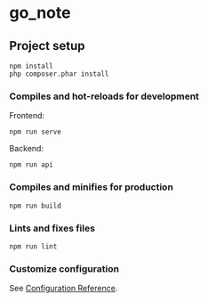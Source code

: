 # go_note

## Project setup
```
npm install
php composer.phar install
```

### Compiles and hot-reloads for development
Frontend:
```
npm run serve
```
Backend:
```
npm run api
```

### Compiles and minifies for production
```
npm run build
```

### Lints and fixes files
```
npm run lint
```

### Customize configuration
See [Configuration Reference](https://cli.vuejs.org/config/).
